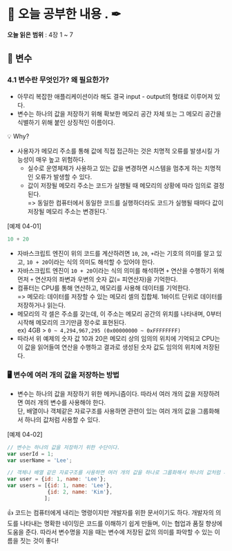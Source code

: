# 📕 오늘 공부한 내용 . ✒

**오늘 읽은 범위** : 4장 1 ~ 7

## 📑 변수

### 4.1 변수란 무엇인가? 왜 필요한가?

- 아무리 복잡한 애플리케이션이라 해도 결국 input - output의 형태로 이루어져 있다.
- 변수는 하나의 값을 저장하기 위해 확보한 메모리 공간 자체 또는 그 메모리 공간을 식별하기 위해 붙인 상징적인 이름이다.

💡 Why?

- 사용자가 메모리 주소를 통해 값에 직접 접근하는 것은 치명적 오류를 발생시킬 가능성이 매우 높고 위험하다.
  - 실수로 운영체제가 사용하고 있는 값을 변경하면 시스템을 멈추게 하는 치명적인 오류가 발생할 수 있다.
  - 값이 저장될 메모리 주소는 코드가 실행될 때 메모리의 상황에 따라 임의로 결정된다. <br> 
  => 동일한 컴퓨터에서 동일한 코드를 실행하더라도 코드가 실행될 때마다 값이 저장될 메모리 주소는 변경된다.`

[예제 04-01] 

```javascript
10 + 20 
```

- 자바스크립트 엔진이 위의 코드를 계산하려면 `10`, `20`, `+`라는 기호의 의미를 알고 있고, `10 + 20`이라는 식의 의미도 해석할 수 있어야 한다.
- 자바스크립트 엔진이 `10 + 20`이라는 식의 의미를 해석하면 `+` 연산을 수행하기 위해 먼저 `+` 연산자의 좌변과 우변의 숫자 값(= 피연산자)을 기억한다.
- 컴퓨터는 CPU를 통해 연산하고, 메모리를 사용해 데이터를 기억한다.<br> => 메모리: 데이터를 저장할 수 있는 메모리 셀의 집합체. 1바이트 단위로 데이터를 저장하거나 읽는다.
- 메모리의 각 셀은 주소를 갖는데, 이 주소는 메모리 공간의 위치를 나타내며, 0부터 시작해 메모리의 크기만큼 정수로 표현된다.<br> ex) 4GB > `0 ~ 4,294,967,295 (0x00000000 ~ 0xFFFFFFFF)`
- 따라서 위 예제의 숫자 값 10과 20은 메모리 상의 임의의 위치에 기억되고 CPU는 이 값을 읽어들여 연산을 수행하고 결과로 생성된 숫자 값도 임의의 위치에 저장된다.

### 🖥️ 변수에 여러 개의 값을 저장하는 방법

- 변수는 하나의 값을 저장하기 위한 메커니즘이다. 따라서 여러 개의 값을 저장하려면 여러 개의 변수를 사용해야 한다. <br>
단, 배열이나 객체같은 자료구조를 사용하면 관련이 있는 여러 개의 값을 그룹화해서 하나의 값처럼 사용할 수 있다.

[예제 04-02]

```javascript
// 변수는 하나의 값을 저장하기 위한 수단이다.
var userId = 1;
var userName = 'Lee';

// 객체나 배열 같은 자료구조를 사용하면 여러 개의 값을 하나로 그룹화해서 하나의 값처럼 사용할 수 있다.
var user = {id: 1, name: 'Lee'};
var users = [{id: 1, name: 'Lee'},
             {id: 2, name: 'Kim'},
            ];
```

👍 코드는 컴퓨터에게 내리는 명령이지만 개발자를 위한 문서이기도 하다. 개발자의 의도를 나타내는 명확한 네이밍은 코드를 이해하기 쉽게 만들며,
이는 협업과 품질 향상에 도움을 준다. 따라서 변수명을 지을 때는 변수에 저장된 값의 의미를 파악할 수 있는 이름을 짓는 것이 좋다!


